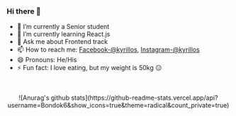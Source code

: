 ### Hi there 👋

- 🔭 I’m currently a Senior student
- 🌱 I’m currently learning React.js
- 💬 Ask me about Frontend track
- 📫 How to reach me: [Facebook-@kyrillos](https://www.facebook.com/kyrillosbondok), [Instagram-@kyrillos](https://www.instagram.com/kyrillos_bondok/)
- 😄 Pronouns: He/His
- ⚡ Fun fact: I love eating, but my weight is 50kg 😑
<br>
<p align="center">
![Anurag's github stats](https://github-readme-stats.vercel.app/api?username=Bondok6&show_icons=true&theme=radical&count_private=true)
</p>
